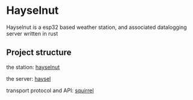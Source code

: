# Hayselnut 

Hayselnut is a esp32 based weather station, and associated datalogging server written in rust

## Project structure

the station: [hayselnut](hayselnut/README.md)

the server: [haysel](haysel/README.md)

transport protocol and API: [squirrel](haysel/squirrel/README.md)
